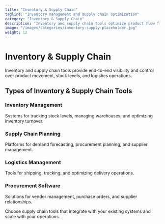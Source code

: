 ```yaml
---
title: "Inventory & Supply Chain"
tagline: "Inventory management and supply chain optimization"
category: "Inventory & Supply Chain"
description: "Inventory and supply chain tools optimize product flow from suppliers to customers. These platforms manage stock levels, track shipments, and streamline logistics operations for efficient supply chain management."
image: "/images/categories/inventory-supply-placeholder.jpg"
weight: 12
---
```


# Inventory & Supply Chain

Inventory and supply chain tools provide end-to-end visibility and control over product movement, stock levels, and logistics operations.

## Types of Inventory & Supply Chain Tools

### Inventory Management
Systems for tracking stock levels, managing warehouses, and optimizing inventory turnover.

### Supply Chain Planning
Platforms for demand forecasting, procurement planning, and supplier management.

### Logistics Management
Tools for shipping, tracking, and optimizing delivery operations.

### Procurement Software
Solutions for vendor management, purchase orders, and supplier relationships.

Choose supply chain tools that integrate with your existing systems and scale with your operations.